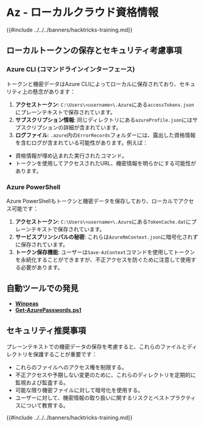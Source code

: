 # Az - ローカルクラウド資格情報

{{#include ../../../banners/hacktricks-training.md}}

## ローカルトークンの保存とセキュリティ考慮事項

### Azure CLI (コマンドラインインターフェース)

トークンと機密データはAzure CLIによってローカルに保存されており、セキュリティ上の懸念があります：

1. **アクセストークン**: `C:\Users\<username>\.Azure`にある`accessTokens.json`にプレーンテキストで保存されています。
2. **サブスクリプション情報**: 同じディレクトリにある`azureProfile.json`にはサブスクリプションの詳細が含まれています。
3. **ログファイル**: `.azure`内の`ErrorRecords`フォルダーには、露出した資格情報を含むログが含まれている可能性があります。例えば：
- 資格情報が埋め込まれた実行されたコマンド。
- トークンを使用してアクセスされたURL、機密情報を明らかにする可能性があります。

### Azure PowerShell

Azure PowerShellもトークンと機密データを保存しており、ローカルでアクセス可能です：

1. **アクセストークン**: `C:\Users\<username>\.Azure`にある`TokenCache.dat`にプレーンテキストで保存されています。
2. **サービスプリンシパルの秘密**: これらは`AzureRmContext.json`に暗号化されずに保存されています。
3. **トークン保存機能**: ユーザーは`Save-AzContext`コマンドを使用してトークンを永続化することができますが、不正アクセスを防ぐために注意して使用する必要があります。

## 自動ツールでの発見

- [**Winpeas**](https://github.com/carlospolop/PEASS-ng/tree/master/winPEAS/winPEASexe)
- [**Get-AzurePasswords.ps1**](https://github.com/NetSPI/MicroBurst/blob/master/AzureRM/Get-AzurePasswords.ps1)

## セキュリティ推奨事項

プレーンテキストでの機密データの保存を考慮すると、これらのファイルとディレクトリを保護することが重要です：

- これらのファイルへのアクセス権を制限する。
- 不正アクセスや予期しない変更のために、これらのディレクトリを定期的に監視および監査する。
- 可能な限り機密ファイルに対して暗号化を使用する。
- ユーザーに対して、機密情報の取り扱いに関するリスクとベストプラクティスについて教育する。

{{#include ../../../banners/hacktricks-training.md}}

